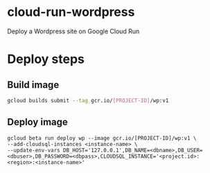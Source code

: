 # cloud-run-wordpress
Deploy a Wordpress site on Google Cloud Run

# Deploy steps
## Build image
```sh
gcloud builds submit --tag gcr.io/[PROJECT-ID]/wp:v1
```
## Deploy image
```
gcloud beta run deploy wp --image gcr.io/[PROJECT-ID]/wp:v1 \
--add-cloudsql-instances <instance-name> \
--update-env-vars DB_HOST='127.0.0.1',DB_NAME=<dbname>,DB_USER=<dbuser>,DB_PASSWORD=<dbpass>,CLOUDSQL_INSTANCE='<project.id>:<region>:<instance-name>'
```
